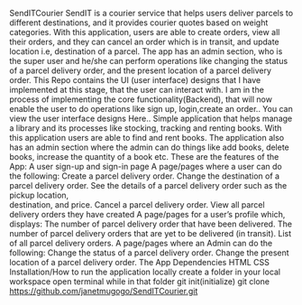 SendITCourier
SendIT is a courier service that helps users deliver parcels to different destinations, and it provides courier quotes based on weight categories. With this application, users are able to create orders, view all their orders, and they can cancel an order which is in transit, and update location i.e, destination of a parcel.
The app has an admin section, who is the super user and he/she can perform operations like changing the status of a parcel delivery order, and the present location of a parcel delivery order.
This Repo contains the UI (user interface) designs that I have implemented at this stage, that the user can interact with. I am in the process of implementing the core functionality(Backend), that will now enable the user to do operations like sign up, login,create an order.. 
You can view the user interface designs Here..
Simple application that helps manage a library and its processes like stocking, tracking and renting books. With this application users are able to find and rent books. The application also has an admin section where the admin can do things like add books, delete books, increase the quantity of a book etc.
These are the features of the App:
A user sign-up and sign-in page
A page/pages where a user can do the following:
                    Create a parcel delivery order.
                   Change the destination of a parcel delivery order.
                   See the details of a parcel delivery order such as the pickup location,   
                   destination, and price.
                   Cancel a parcel delivery order.
                   View all parcel delivery orders they have created
A page/pages for a user’s profile which, displays:
                      The number of parcel delivery order that have been delivered.
                      The number of parcel delivery orders that are yet to be delivered (in transit).
                      List of all parcel delivery orders.
A page/pages where an Admin can do the following:
                      Change the status of a parcel delivery order.
                      Change the present location of a parcel delivery order.
The App Dependencies
HTML
CSS
Installation/How to run the application locally
create a folder in your local workspace
open terminal while in that folder
git init(initialize)
git clone https://github.com/janetmugogo/SendITCourier.git


